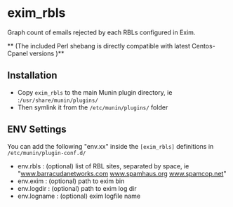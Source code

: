 # exim_rbls

Graph count of emails rejected by each RBLs configured in Exim.

** (The included Perl shebang is directly compatible with latest Centos-Cpanel versions )**

## Installation
- Copy ```exim_rbls``` to the main Munin plugin directory, ie :```/usr/share/munin/plugins/```
- Then symlink it from the ```/etc/munin/plugins/``` folder


## ENV Settings
You can add the following "env.xx" inside the ```[exim_rbls]``` definitions in ```/etc/munin/plugin-conf.d/```
- env.rbls    : (optional) list of RBL sites, separated by space, ie "www.barracudanetworks.com www.spamhaus.org www.spamcop.net"
- env.exim    : (optional) path to exim bin
- env.logdir  : (optional) path to exim log dir
- env.logname : (optional) exim logfile name
